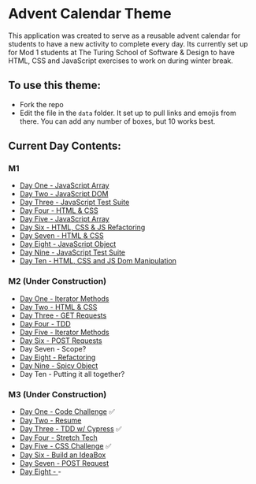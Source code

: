 # Advent Calendar Theme

This application was created to serve as a reusable advent calendar for students to have a new activity to complete every day. Its currently set up for Mod 1 students at The Turing School of Software & Design to have HTML, CSS and JavaScript exercises to work on during winter break. 

## To use this theme:
* Fork the repo
* Edit the file in the `data` folder. It set up to pull links and emojis from there. You can add any number of boxes, but 10 works best. 

## Current Day Contents:
### M1
* [Day One - JavaScript Array](https://repl.it/@HannahHudson1/AdventDay1#index.js)
* [Day Two - JavaScript DOM](https://codepen.io/hannahhch/pen/OJXGpxJ)
* [Day Three - JavaScript Test Suite](https://github.com/turingschool-examples/ski-lift)
* [Day Four - HTML & CSS](https://github.com/turingschool-examples/cookie-comp)
* [Day Five - JavaScript Array](https://repl.it/@HannahHudson1/Advent5#index.js)
* [Day Six - HTML, CSS & JS Refactoring](https://codepen.io/hannahhch/pen/QWEPeKb)
* [Day Seven - HTML & CSS](https://codepen.io/hannahhch/pen/mdEYqjX)
* [Day Eight - JavaScript Object](https://repl.it/@HannahHudson1/Advent8)
* [Day Nine - JavaScript Test Suite](https://github.com/turingschool-examples/do-you-wanna-build-a-snowman)
* [Day Ten - HTML, CSS and JS Dom Manipulation](https://github.com/turingschool-examples/winter-mad-libs)

### M2 (Under Construction)
* [Day One - Iterator Methods](https://replit.com/@HannahHudson/M2AdventDay1#index.js)
* [Day Two - HTML & CSS](https://github.com/turingschool-examples/receipt-comp)
* [Day Three - GET Requests](https://github.com/turingschool-examples/get-some-gifts)
* [Day Four - TDD](https://github.com/turingschool-examples/treehouse-driven-development)
* [Day Five - Iterator Methods](https://replit.com/@HannahHudson/winter-activities)
* [Day Six - POST Requests](https://github.com/turingschool-examples/post-a-gift)
* Day Seven - Scope?
* [Day Eight - Refactoring](https://github.com/turingschool-examples/kitchen-clean-up) 
* [Day Nine - Spicy Object](https://replit.com/@HannahHudson/spicy-soup)
* Day Ten - Putting it all together?

### M3 (Under Construction)
* [Day One - Code Challenge](https://replit.com/@kaylaewood/adventday1) ✅
* [Day Two - Resume]()
* [Day Three - TDD w/ Cypress](https://github.com/turingschool-examples/card-maker-cypress-tdd) ✅
* [Day Four - Stretch Tech]()
* [Day Five - CSS Challenge](https://github.com/turingschool-examples/responsive-css-imperfectfoods) ✅
* [Day Six - Build an IdeaBox]()
* [Day Seven - POST Request]()
* [Day Eight - ]() -
